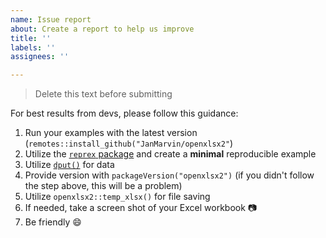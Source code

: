 ```yaml
---
name: Issue report
about: Create a report to help us improve
title: ''
labels: ''
assignees: ''

---
```


> Delete this text before submitting

For best results from devs, please follow this guidance:

1. Run your examples with the latest version (`remotes::install_github("JanMarvin/openxlsx2"`)
1. Utilize the [`reprex` package](https://reprex.tidyverse.org/) and create a **minimal** reproducible example
1. Utilize [`dput()`](https://stat.ethz.ch/R-manual/R-devel/library/base/html/dput.html) for data 
1. Provide version with `packageVersion("openxlsx2")` (if you didn't follow the step above, this will be a problem)
1. Utilize `openxlsx2::temp_xlsx()` for file saving
1. If needed, take a screen shot of your Excel workbook :camera:
1. Be friendly :smile:
